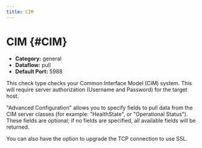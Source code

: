 ```yaml
---
title: CIM
---
```


# CIM {#CIM}

 * **Category:** general
 * **Dataflow:** pull
 * **Default Port:** 5988

This check type checks your Common Interface Model (CIM) system. This will require server authorization (Username and Password) for the target host.

"Advanced Configuration" allows you to specify fields to pull data from the CIM server classes (for example: "HealthState", or "Operational Status"). These fields are optional; if no fields are specified, all available fields will be returned.

You can also have the option to upgrade the TCP connection to use SSL.
